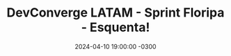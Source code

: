 ---
title: "DevConverge LATAM - Sprint Floripa - Esquenta!"
layout: event
youtubeLive: https://www.youtube.com/watch?v=xR0y-AVjfjI
date: 2024-04-10 19:00:00 -0300
description: | 
 Neste encontro tivemos duas grandes palestras! A primeira com o Matheus cruz e o Sandro ramos.
 Se você que saber mais sobre extensões usando Quarkus ou quer um roadmap detalhado de como seguir a carreira de professor, este vídeo é para você!
speakers: [mcruzdev, Sandrolaxx]
draft: false
---